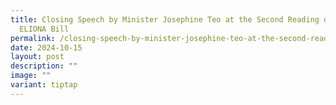 ```yaml
---
title: Closing Speech by Minister Josephine Teo at the Second Reading of the
  ELIONA Bill
permalink: /closing-speech-by-minister-josephine-teo-at-the-second-reading-of-the-eliona-bill/
date: 2024-10-15
layout: post
description: ""
image: ""
variant: tiptap
---
```


